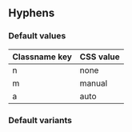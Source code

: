 ## Hyphens

<!-- <values.hyphens> -->
### Default values
|Classname key|CSS value|
|-------------|---------|
|n            |none     |
|m            |manual   |
|a            |auto     |

<!-- </values.hyphens> -->


<!-- <variants.hyphens> -->
### Default variants

<!-- </variants.hyphens> -->
